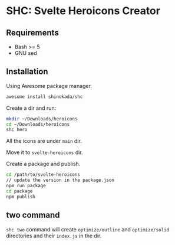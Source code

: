# SHC: Svelte Heroicons Creator

## Requirements

- Bash >= 5
- GNU sed

## Installation

Using Awesome package manager.

```sh
awesome install shinokada/shc
```

Create a dir and run:

```sh
mkdir ~/Downloads/heroicons
cd ~/Downloads/heroicons
shc hero
```

All the icons are under `main` dir.

Move it to `svelte-heroicons` dir.

Create a package and publish.

```sh
cd /path/to/svelte-heroicons
// update the version in the package.json
npm run package
cd package
npm publish
```

## two command

`shc two` command will create `optimize/outline` and `optimize/solid`
directories and their `index.js` in the dir.